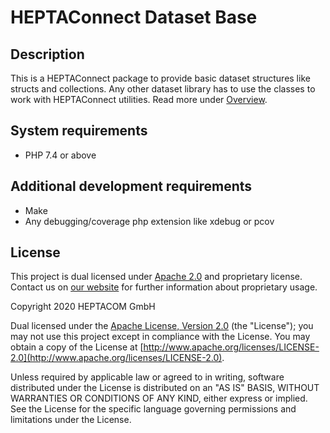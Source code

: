 # HEPTAConnect Dataset Base

## Description

This is a HEPTAConnect package to provide basic dataset structures like structs and collections.
Any other dataset library has to use the classes to work with HEPTAConnect utilities.
Read more under [Overview](../heptaconnect-docs).


## System requirements

* PHP 7.4 or above


## Additional development requirements

* Make
* Any debugging/coverage php extension like xdebug or pcov


## License

This project is dual licensed under [Apache 2.0](./LICENSE.md) and proprietary license.
Contact us on [our website](https://www.heptacom.de) for further information about proprietary usage.

Copyright 2020 HEPTACOM GmbH

Dual licensed under the [Apache License, Version 2.0](./LICENSE.md) (the "License"); you may not use this project except in compliance with the License.
You may obtain a copy of the License at [http://www.apache.org/licenses/LICENSE-2.0](http://www.apache.org/licenses/LICENSE-2.0).

Unless required by applicable law or agreed to in writing, software distributed under the License is distributed on an "AS IS" BASIS, WITHOUT WARRANTIES OR CONDITIONS OF ANY KIND, either express or implied.
See the License for the specific language governing permissions and limitations under the License.
